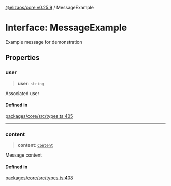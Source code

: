 [@elizaos/core v0.25.9](../index.md) / MessageExample

# Interface: MessageExample

Example message for demonstration

## Properties

### user

> **user**: `string`

Associated user

#### Defined in

[packages/core/src/types.ts:405](https://github.com/Shelpin/aeternalsv2/blob/main/packages/core/src/types.ts#L405)

***

### content

> **content**: [`Content`](Content.md)

Message content

#### Defined in

[packages/core/src/types.ts:408](https://github.com/Shelpin/aeternalsv2/blob/main/packages/core/src/types.ts#L408)
